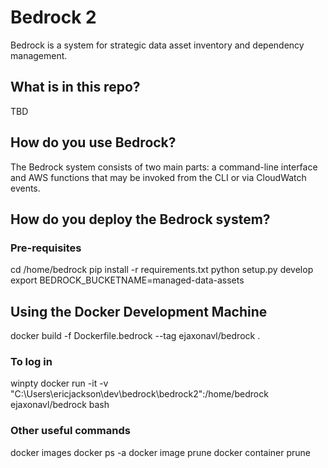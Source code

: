 # Bedrock 2

Bedrock is a system for strategic data asset inventory and dependency management. 

## What is in this repo?

TBD

## How do you use Bedrock?
The Bedrock system consists of two main parts: a command-line interface and AWS functions that may be invoked from the CLI or via CloudWatch events.

## How do you deploy the Bedrock system?
### Pre-requisites

cd /home/bedrock
pip install -r requirements.txt
python setup.py develop
export BEDROCK_BUCKETNAME=managed-data-assets

## Using the Docker Development Machine
docker build -f Dockerfile.bedrock --tag ejaxonavl/bedrock .

### To log in
winpty docker run -it -v "C:\Users\ericjackson\dev\bedrock\bedrock2":/home/bedrock ejaxonavl/bedrock bash

### Other useful commands
docker images
docker ps -a
docker image prune
docker container prune